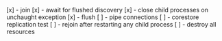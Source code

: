 [x] - join
[x] - await for flushed discovery
[x] - close child processes on unchaught exception
[x] - flush
[ ] - pipe connections
[ ] - corestore replication test
[ ] - rejoin after restarting any child process
[ ] - destroy all resources
